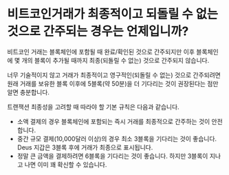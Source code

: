# 비트코인 ​​거래가 최종적이고 되돌릴 수 없는 것으로 간주되는 경우는 언제입니까?

비트코인 거래는 블록체인에 포함될 때 완료/확인된 것으로 간주되지만 이후 블록체인에 몇 개의 블록이 추가될 때까지 최종(되돌릴 수 없는) 것으로 간주되지 않습니다.

너무 기술적이지 않고 거래가 최종적이고 영구적인(되돌릴 수 없는) 것으로 간주되려면 원래 거래를 보유한 블록 이후에 5블록(약 50분)을 더 기다리는 것이 권장된다는 점만 알면 충분합니다.

트랜잭션 최종성을 고려할 때 따라야 할 기본 규칙은 다음과 같습니다.

- 소액 결제의 경우 블록체인에 포함되는 즉시 거래를 최종적으로 간주하는 것이 안전합니다.
- 중간 규모 결제(10,000달러 이상)의 경우 최소 3블록을 기다리는 것이 좋습니다. Deus 지갑은 3블록 후에 거래가 최종으로 표시됩니다.
- 정말 큰 금액을 결제하려면 6블록을 기다리는 것이 좋습니다. 하지만 3블록이 지나고 나면 이미 꽤 확신할 수 있습니다.